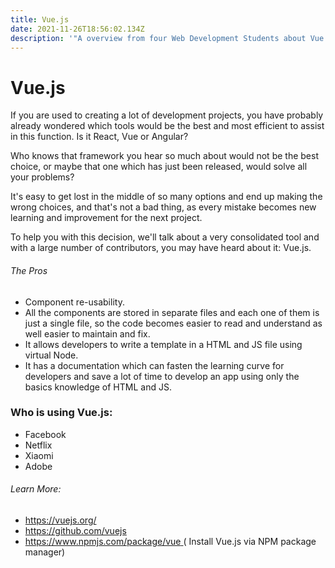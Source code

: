 ```yaml
---
title: Vue.js
date: 2021-11-26T18:56:02.134Z
description: '"A overview from four Web Development Students about Vue.js" '
---
```

# **Vue.js**

If you are used to creating a lot of development projects, you have probably already wondered which tools would be the best and most efficient to assist in this function. Is it React, Vue or Angular?

Who knows that framework you hear so much about would not be the best choice, or maybe that one which has just been released,  would solve all your problems?

It's easy to get lost in the middle of so many options and end up making the wrong choices, and that's not a bad thing, as every mistake becomes new learning and improvement for the next project.

To help you with this decision, we'll talk about a very consolidated tool and with a large number of contributors, you may have heard about it: Vue.js.

###### The Pros 

* Component re-usability.
* All the components are stored in separate files and each one of them is just a single file, so the code becomes easier to read and understand as well easier to maintain and fix.
* It allows developers to write a template in a HTML and  JS file using virtual Node.
* It has a documentation which can fasten the learning curve for developers and save a lot of time to develop an app using only the basics knowledge of HTML and JS.  



### Who is using Vue.js:

* Facebook
* Netflix
* Xiaomi
* Adobe

###### Learn More:

* <https://vuejs.org/>   
* <https://github.com/vuejs>  
* [https://www.npmjs.com/package/vue ](https://www.npmjs.com/package/vue)  ( Install Vue.js via NPM package manager)